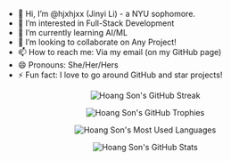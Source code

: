 - 👋 Hi, I’m @hjxhjxx (Jinyi Li) - a NYU sophomore.
- 👀 I’m interested in Full-Stack Development
- 🌱 I’m currently learning AI/ML
- 💞️ I’m looking to collaborate on Any Project!
- 📫 How to reach me: Via my email (on my GitHub page)
- 😄 Pronouns: She/Her/Hers
- ⚡ Fun fact: I love to go around GitHub and star projects!

<p align="center">
    <img src="https://github-readme-streak-stats.herokuapp.com/?user=hjxhjxx&theme=radical" alt="Hoang Son's GitHub Streak" />
</p>

<p align="center">
    <img src="https://github-profile-trophy.vercel.app/?username=hjxhjxx&theme=radical&column=5&row=1&margin-w=15&margin-h=15" alt="Hoang Son's GitHub Trophies" />
</p>
<p align="center">
    <img src="https://github-readme-stats.vercel.app/api/top-langs/?username=hjxhjxx&layout=compact&theme=radical&langs_count=12" alt="Hoang Son's Most Used Languages" />
</p>

<p align="center">
    <img src="https://github-contribution-stats.vercel.app/api/?username=hjxhjxx&theme=radical&layout=compact" alt="Hoang Son's GitHub Stats" />
</p>
